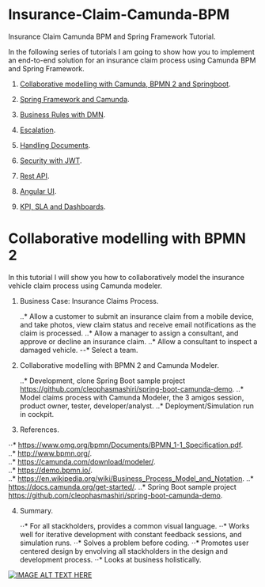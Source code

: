 # Insurance-Claim-Camunda-BPM
Insurance Claim Camunda BPM and Spring Framework Tutorial.

In the following series of tutorials I am going to show how you to implement an end-to-end solution for an insurance claim process using Camunda BPM and Spring Framework.

1. [Collaborative modelling with Camunda, BPMN 2 and Springboot](/README.md).
2. [Spring Framework and Camunda](/README_Spring_Framework_and_Camunda.md).
3. [Business Rules with DMN](/README_Business_Rules_with_DMN.md).
4. [Escalation](/README_Escalation.md).
5. [Handling Documents](/README_Handling_Documents.md).
6. [Security with JWT](/README_Security_with_JWT.md).
7. [Rest API](/README_Rest_API.md).
8. [Angular UI](/README_Angular_UI.md).

9. [KPI, SLA and Dashboards](/README_KPI_SLA_and_Dashboards.md).


# Collaborative modelling with BPMN 2
In this tutorial I will show you how to collaboratively model the insurance vehicle claim process using Camunda modeler.

1. Business Case: Insurance Claims Process. 

     ..* Allow a customer to submit an insurance claim from a mobile device, and take photos, view claim status and receive email notifications as the claim is processed.
     ..* Allow a manager to assign a consultant, and approve or decline an insurance claim.
     ..* Allow a consultant to inspect a damaged vehicle.
     --* Select a team.
        
2. Collaborative modelling with BPMN 2 and Camunda Modeler.

    ..* Development, clone Spring Boot sample project https://github.com/cleophasmashiri/spring-boot-camunda-demo.
    ..* Model claims process with Camunda Modeler, the 3 amigos session, product owner, tester, developer/analyst.
    ..* Deployment/Simulation run in cockpit.
    
3. References.

⋅⋅* https://www.omg.org/bpmn/Documents/BPMN_1-1_Specification.pdf.     
..* http://www.bpmn.org/.                                             
..* https://camunda.com/download/modeler/.                            
..* https://demo.bpmn.io/.                                            
..* https://en.wikipedia.org/wiki/Business_Process_Model_and_Notation. 
..* https://docs.camunda.org/get-started/.
..* Spring Boot sample project https://github.com/cleophasmashiri/spring-boot-camunda-demo.

4. Summary.
     
    ⋅⋅* For all stackholders, provides a common visual language. 
    ⋅⋅* Works well for iterative development with constant feedback sessions, and simulation runs. 
    ⋅⋅* Solves a problem before coding. 
    ⋅⋅* Promotes user centered design by envolving all stackholders in the design and development process.
    ⋅⋅* Looks at business holistically. 
   
[![IMAGE ALT TEXT HERE](http://img.youtube.com/vi/zMQrwpCi7LU/0.jpg)](https://www.youtube.com/watch?v=zMQrwpCi7LU)

